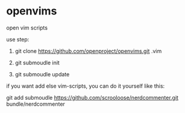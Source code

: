 openvims
========
open vim scripts

use step:

1. git clone https://github.com/openproject/openvims.git .vim

2. git submoudle init

3. git submoudle update

if you want add else vim-scripts, you can do it yourself like this:

git add submoudle https://github.com/scrooloose/nerdcommenter.git bundle/nerdcommenter
